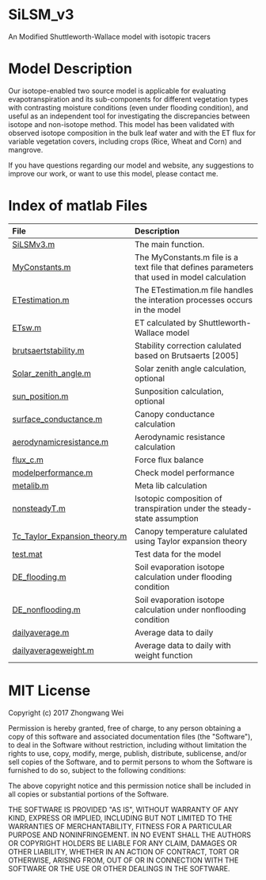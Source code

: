 # SiLSM_v3
An Modified Shuttleworth-Wallace model with isotopic tracers

# Model Description
Our isotope-enabled two source model is applicable for evaluating evapotranspiration and its sub-components for different vegetation types with contrasting moisture conditions (even under flooding condition), and useful as an independent tool for investigating the discrepancies between isotope and non-isotope method. This model has been validated with observed isotope composition in the bulk leaf water and with the ET flux for variable vegetation covers, including crops (Rice, Wheat and Corn) and mangrove.

If you have questions regarding our model and website,  any suggestions to improve our work, or want to use this model, please contact me.
# Index of matlab Files

| **File** | **Description** |
|:--------------------|:---------------------------------------------------------------------------------|
|[SiLSMv3.m](https://github.com/zhongwangwei/SiLSM_v3/blob/master/SiLSMv3.m)|The main function.|
|[MyConstants.m](https://github.com/zhongwangwei/SiLSM_v3/blob/master/MyConstants.m)|The MyConstants.m file is a text file that defines parameters that used in model calculation |
|[ETestimation.m](https://github.com/zhongwangwei/SiLSM_v3/blob/master/ETestimation.m)|The ETestimation.m file handles the interation processes occurs in the model|
|[ETsw.m](https://github.com/zhongwangwei/SiLSM_v3/blob/master/ETsw.m)|ET calculated by Shuttleworth-Wallace model|
|[brutsaertstability.m](https://github.com/zhongwangwei/SiLSM_v3/blob/master/ETsw.m)|Stability correction calulated based on Brutsaerts [2005]|
|[Solar_zenith_angle.m](https://github.com/zhongwangwei/SiLSM_v3/blob/master/Solar_zenith_angle.m)|Solar zenith angle calculation, optional|
|[sun_position.m](https://github.com/zhongwangwei/SiLSM_v3/blob/master/sun_position.m)|Sunposition calculation, optional|
|[surface_conductance.m](https://github.com/zhongwangwei/SiLSM_v3/blob/master/surface_conductance.m)|Canopy conductance calculation|
|[aerodynamicresistance.m](https://github.com/zhongwangwei/SiLSM_v3/blob/master/aerodynamicresistance.m)|Aerodynamic resistance calculation|
|[flux_c.m](https://github.com/zhongwangwei/SiLSM_v3/blob/master/flux_c.m)|Force flux balance|
|[modelperformance.m](https://github.com/zhongwangwei/SiLSM_v3/blob/master/modelperformance.m)|Check model performance|
|[metalib.m](https://github.com/zhongwangwei/SiLSM_v3/blob/master/metalib.m)|Meta lib calculation|
|[nonsteadyT.m](https://github.com/zhongwangwei/SiLSM_v3/blob/master/nonsteadyT.m)|Isotopic composition of transpiration under the steady-state assumption |
|[Tc_Taylor_Expansion_theory.m](https://github.com/zhongwangwei/SiLSM_v3/blob/master/Tc_Taylor_Expansion_theory.m)|Canopy temperature calulated using Taylor expansion theory|
|[test.mat](https://github.com/zhongwangwei/SiLSM_v3/blob/master/test.mat)|Test data for the model|
|[DE_flooding.m](https://github.com/zhongwangwei/SiLSM_v3/blob/master/DE_flooding.m)|Soil evaporation isotope calculation under flooding condition|
|[DE_nonflooding.m](https://github.com/zhongwangwei/SiLSM_v3/blob/master/DE_nonflooding.m)|Soil evaporation isotope calculation under nonflooding condition|
|[dailyaverage.m](https://github.com/zhongwangwei/SiLSM_v3/blob/master/dailyaverage.m)|Average data to daily|
|[dailyaverageweight.m](https://github.com/zhongwangwei/SiLSM_v3/blob/master/dailyaverageweight.m)|Average data to daily with weight function|
# MIT License

Copyright (c) 2017 Zhongwang Wei

Permission is hereby granted, free of charge, to any person obtaining a copy
of this software and associated documentation files (the "Software"), to deal
in the Software without restriction, including without limitation the rights
to use, copy, modify, merge, publish, distribute, sublicense, and/or sell
copies of the Software, and to permit persons to whom the Software is
furnished to do so, subject to the following conditions:

The above copyright notice and this permission notice shall be included in all
copies or substantial portions of the Software.

THE SOFTWARE IS PROVIDED "AS IS", WITHOUT WARRANTY OF ANY KIND, EXPRESS OR
IMPLIED, INCLUDING BUT NOT LIMITED TO THE WARRANTIES OF MERCHANTABILITY,
FITNESS FOR A PARTICULAR PURPOSE AND NONINFRINGEMENT. IN NO EVENT SHALL THE
AUTHORS OR COPYRIGHT HOLDERS BE LIABLE FOR ANY CLAIM, DAMAGES OR OTHER
LIABILITY, WHETHER IN AN ACTION OF CONTRACT, TORT OR OTHERWISE, ARISING FROM,
OUT OF OR IN CONNECTION WITH THE SOFTWARE OR THE USE OR OTHER DEALINGS IN THE
SOFTWARE.
